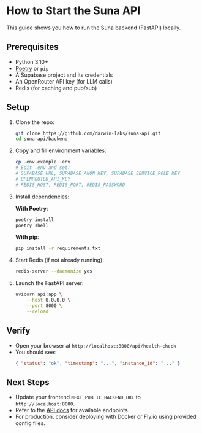 # How to Start the Suna API

This guide shows you how to run the Suna backend (FastAPI) locally.

## Prerequisites

- Python 3.10+
- [Poetry](https://python-poetry.org/) or `pip`
- A Supabase project and its credentials
- An OpenRouter API key (for LLM calls)
- Redis (for caching and pub/sub)

## Setup

1. Clone the repo:
   ```bash
   git clone https://github.com/darwin-labs/suna-api.git
   cd suna-api/backend
   ```

2. Copy and fill environment variables:
   ```bash
   cp .env.example .env
   # Edit .env and set:
   # SUPABASE_URL, SUPABASE_ANON_KEY, SUPABASE_SERVICE_ROLE_KEY
   # OPENROUTER_API_KEY
   # REDIS_HOST, REDIS_PORT, REDIS_PASSWORD
   ```

3. Install dependencies:

   **With Poetry**:
   ```bash
   poetry install
   poetry shell
   ```

   **With pip**:
   ```bash
   pip install -r requirements.txt
   ```

4. Start Redis (if not already running):
   ```bash
   redis-server --daemonize yes
   ```

5. Launch the FastAPI server:
   ```bash
   uvicorn api:app \
       --host 0.0.0.0 \
       --port 8000 \
       --reload
   ```

## Verify

- Open your browser at `http://localhost:8000/api/health-check`
- You should see:
  ```json
  { "status": "ok", "timestamp": "...", "instance_id": "..." }
  ```

## Next Steps

- Update your frontend `NEXT_PUBLIC_BACKEND_URL` to `http://localhost:8000`.
- Refer to the [API docs](http://localhost:8000/docs) for available endpoints.
- For production, consider deploying with Docker or Fly.io using provided config files.
